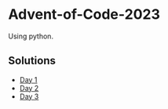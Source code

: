 # Advent-of-Code-2023

Using python.

## Solutions

- [Day 1](src/day1.py)
- [Day 2](src/day2.py)
- [Day 3](src/day3.py)
<!--
- [Day 4](src/day4.py)
- [Day 5](src/day5.py)
- [Day 6](src/day6.py)
- [Day 7](src/day7.py)
- [Day 8](src/day8.py)
- [Day 9](src/day9.py)
- [Day 10](src/day10.py)
- [Day 11](src/day11.py)
- [Day 12](src/day12.py)
- [Day 13](src/day13.py)
- [Day 14](src/day14.py)
- [Day 15](src/day15.py)
- [Day 16](src/day16.py)
- [Day 17](src/day17.py)
- [Day 18](src/day18.py)
- [Day 19](src/day19.py)
- [Day 20](src/day20.py)
- [Day 21](src/day21.py)
- [Day 22](src/day22.py)
- [Day 23](src/day23.py)
- [Day 24](src/day24.py)
- [Day 25](src/day25.py)
-->
